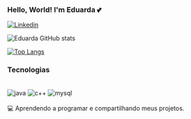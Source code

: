 ### Hello, World! I'm Eduarda 💕

[![Linkedin](https://img.shields.io/badge/LinkedIn-0077B5?style=for-the-badge&logo=linkedin&logoColor=white)](https://www.linkedin.com/in/eduarda-miranda-804026214/)

![Eduarda GitHub stats](https://github-readme-stats.vercel.app/api?username=edrdaz&show_icons=true&theme=tokyonight)

[![Top Langs](https://github-readme-stats.vercel.app/api/top-langs/?username=edrdaz)](https://github.com/edrdaz/github-readme-stats)

### Tecnologias

<div style="display: inline_block"><br/>
  <img align="center" alt="java" src="https://img.shields.io/badge/Java-ED8B00?style=for-the-badge&logo=openjdk&logoColor=white" />
   <img align="center" alt="c++" src="https://img.shields.io/badge/C%2B%2B-00599C?style=for-the-badge&logo=c%2B%2B&logoColor=white" />
  <img align="center" alt="mysql" src="https://img.shields.io/badge/MySQL-00000F?style=for-the-badge&logo=mysql&logoColor=white" />
</div>
<br/>
💻 Aprendendo a programar e compartilhando meus projetos. 
